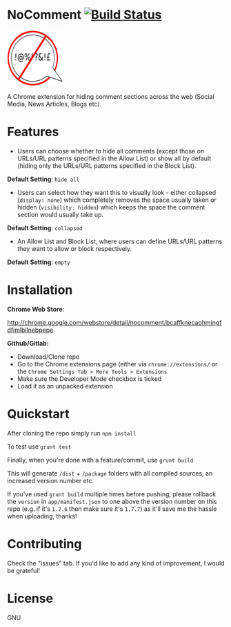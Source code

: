 # NoComment [![Build Status](https://travis-ci.org/dsgriffin/NoComment.svg?branch=master)](https://travis-ci.org/dsgriffin/NoComment)

![logo](https://github.com/dsgriffin/NoComment/raw/master/app/images/icon-128.png)

A Chrome extension for hiding comment sections across the web (Social Media, News Articles, Blogs etc).

# Features
* Users can choose whether to hide all comments (except those on URLs/URL patterns specified in the Allow List) or show all by default (hiding only the URLs/URL patterns specified in the Block List).

**Default Setting**: `hide all`  

* Users can select how they want this to visually look - either collapsed (`display: none`) which completely removes the space usually taken or hidden (`visibility: hidden`) which keeps the space the comment section would usually take up.

**Default Setting**: `collapsed`

* An Allow List and Block List, where users can define URLs/URL patterns they want to allow or block respectively.  

**Default Setting**: `empty`

# Installation

**Chrome Web Store**:

http://chrome.google.com/webstore/detail/nocomment/bcaffknecaohmingfdfimlbllnebpepe

**Github/Gitlab:**

* Download/Clone repo
* Go to the Chrome extensions page (either via `chrome://extensions/` or the `Chrome Settings Tab > More Tools > Extensions`
* Make sure the Developer Mode checkbox is ticked
* Load it as an unpacked extension

# Quickstart

After cloning the repo simply run `npm install`

To test use ```grunt test```

Finally, when you're done with a feature/commit, use `grunt build`

This will generate `/dist` + `/package` folders with all compiled sources, an increased version number etc. 

If you've used `grunt build` multiple times before pushing, please rollback the `version` in `app/manifest.json` to one above the version number on this repo (e.g. if it's `1.7.6` then make sure it's `1.7.7`) as it'll save me the hassle when uploading, thanks!

# Contributing

Check the "issues" tab. If you'd like to add any kind of improvement, I would be grateful!

# License

GNU
